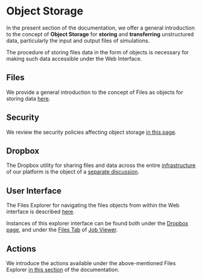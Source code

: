 # Object Storage

In the present section of the documentation, we offer a general introduction to the concept of **Object Storage** for **storing** and **transferring** unstructured data, particularly the input and output files of simulations. 

The procedure of storing files data in the form of objects is necessary for making such data accessible under the Web Interface.

## Files

We provide a general introduction to the concept of Files as objects for storing data [here](files.md).
        
## Security

We review the security policies affecting object storage [in this page](security.md).
        
## Dropbox

The Dropbox utility for sharing files and data across the entire [infrastructure](../infrastructure/overview.md) of our platform is the object of a [separate discussion](dropbox.md).
        
## User Interface

The Files Explorer for navigating the files objects from within the Web interface is described [here](ui/explorer.md). 

Instances of this explorer interface can be found both under the [Dropbox page](ui/dropbox-page.md), and under the [Files Tab](../jobs/ui/files-tab.md) of [Job Viewer](../jobs/ui/viewer.md).

## Actions

We introduce the actions available under the above-mentioned Files Explorer [in this section](actions/overview.md) of the documentation.
